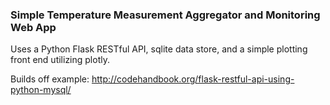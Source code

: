 ### Simple Temperature Measurement Aggregator and Monitoring Web App

Uses a Python Flask RESTful API, sqlite data store, and a simple plotting front end utilizing plotly.

Builds off example: http://codehandbook.org/flask-restful-api-using-python-mysql/

